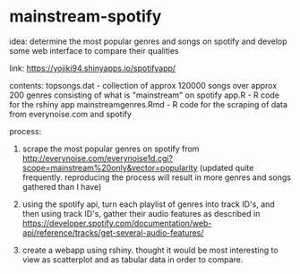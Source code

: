 # mainstream-spotify

idea:
determine the most popular genres and songs on spotify and develop some web interface to compare their qualities

link: https://yojiki94.shinyapps.io/spotifyapp/

contents:
topsongs.dat - collection of approx 120000 songs over approx 200 genres consisting of what is "mainstream" on spotify
app.R - R code for the rshiny app
mainstreamgenres.Rmd - R code for the scraping of data from everynoise.com and spotify

process:
1) scrape the most popular genres on spotify from http://everynoise.com/everynoise1d.cgi?scope=mainstream%20only&vector=popularity  (updated quite frequently. reproducing the process will result in more genres and songs gathered than I have)

2) using the spotify api, turn each playlist of genres into track ID's, and then using track ID's, gather their audio features as described in https://developer.spotify.com/documentation/web-api/reference/tracks/get-several-audio-features/

3) create a webapp using rshiny. thought it would be most interesting to view as scatterplot and as tabular data in order to compare.
